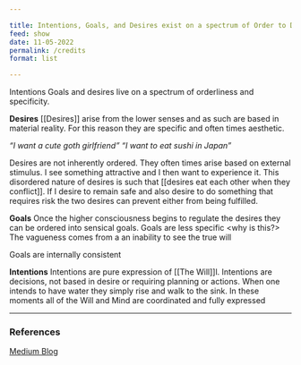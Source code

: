 ```yaml
---

title: Intentions, Goals, and Desires exist on a spectrum of Order to Disorder
feed: show
date: 11-05-2022
permalink: /credits
format: list

---
```

Intentions Goals and desires live on a spectrum of orderliness and specificity.

**Desires**
[[Desires]] arise from the lower senses and as such are based in material reality. For this reason they are specific and often times aesthetic.

_“I want a cute goth girlfriend”_
_“I want to eat sushi in Japan”_

Desires are not inherently ordered. They often times arise based on external stimulus. I see something attractive and I then want to experience it. This disordered nature of desires is such that [[desires eat each other when they conflict]]. If I desire to remain safe and also desire to do something that requires risk the two desires can prevent either from being fulfilled.

**Goals**
Once the higher consciousness begins to regulate the desires they can be ordered into sensical goals. Goals are less specific <why is this?> 
The vagueness comes from a an inability to see the true will

Goals are internally consistent

**Intentions**
Intentions are pure expression of [[The Will]]l. Intentions are decisions, not based in desire or requiring planning or actions. When one intends to have water they simply rise and walk to the sink. In these moments all of the Will and Mind are coordinated and fully expressed

___
### References

[Medium Blog](https://divinemasculine.medium.com/goals-vs-desires-vs-intentions-d2e8cbb2af20)